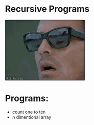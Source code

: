# Recursive Programs 

![GIF](/images/recursive.gif)

# Programs:

* count one to ten
* n dimentional array
